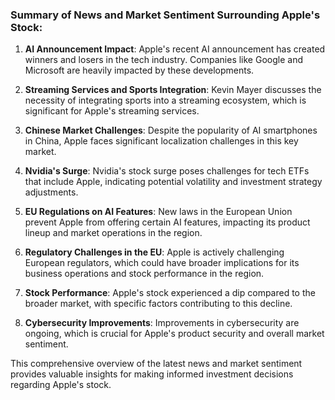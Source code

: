 ### Summary of News and Market Sentiment Surrounding Apple's Stock:

1. **AI Announcement Impact**: Apple's recent AI announcement has created winners and losers in the tech industry. Companies like Google and Microsoft are heavily impacted by these developments.

2. **Streaming Services and Sports Integration**: Kevin Mayer discusses the necessity of integrating sports into a streaming ecosystem, which is significant for Apple's streaming services.

3. **Chinese Market Challenges**: Despite the popularity of AI smartphones in China, Apple faces significant localization challenges in this key market.

4. **Nvidia's Surge**: Nvidia's stock surge poses challenges for tech ETFs that include Apple, indicating potential volatility and investment strategy adjustments.

5. **EU Regulations on AI Features**: New laws in the European Union prevent Apple from offering certain AI features, impacting its product lineup and market operations in the region.

6. **Regulatory Challenges in the EU**: Apple is actively challenging European regulators, which could have broader implications for its business operations and stock performance in the region.

7. **Stock Performance**: Apple's stock experienced a dip compared to the broader market, with specific factors contributing to this decline.

8. **Cybersecurity Improvements**: Improvements in cybersecurity are ongoing, which is crucial for Apple's product security and overall market sentiment.

This comprehensive overview of the latest news and market sentiment provides valuable insights for making informed investment decisions regarding Apple's stock.